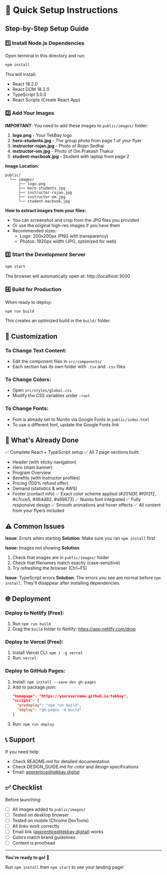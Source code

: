 # 🚀 Quick Setup Instructions

## Step-by-Step Setup Guide

### 1️⃣ Install Node.js Dependencies

Open terminal in this directory and run:

```bash
npm install
```

This will install:
- React 18.2.0
- React DOM 18.2.0
- TypeScript 5.0.0
- React Scripts (Create React App)

### 2️⃣ Add Your Images

**IMPORTANT**: You need to add these images to `public/images/` folder:

1. **logo.png** - Your TekBay logo
2. **hero-students.jpg** - The group photo from page 1 of your flyer
3. **instructor-rojan.jpg** - Photo of Rojan Sedhai
4. **instructor-om.jpg** - Photo of Om Prakash Thakur  
5. **student-macbook.jpg** - Student with laptop from page 2

**Image Location:**
```
public/
  └── images/
      ├── logo.png
      ├── hero-students.jpg
      ├── instructor-rojan.jpg
      ├── instructor-om.jpg
      └── student-macbook.jpg
```

**How to extract images from your files:**
- You can screenshot and crop from the JPG files you provided
- Or use the original high-res images if you have them
- Recommended sizes:
  - Logo: 200x200px (PNG with transparency)
  - Photos: 1920px width (JPG, optimized for web)

### 3️⃣ Start the Development Server

```bash
npm start
```

The browser will automatically open at: http://localhost:3000

### 4️⃣ Build for Production

When ready to deploy:

```bash
npm run build
```

This creates an optimized build in the `build/` folder.

## 🎨 Customization

### To Change Text Content:
- Edit the component files in `src/components/`
- Each section has its own folder with `.tsx` and `.css` files

### To Change Colors:
- Open `src/styles/global.css`
- Modify the CSS variables under `:root`

### To Change Fonts:
- Font is already set to Nunito via Google Fonts in `public/index.html`
- To use a different font, update the Google Fonts link

## 📁 What's Already Done

✅ Complete React + TypeScript setup
✅ All 7 page sections built:
   - Header (with sticky navigation)
   - Hero (main banner)
   - Program Overview
   - Benefits (with instructor profiles)
   - Pricing (100% refund offer)
   - Demand (statistics & why AWS)
   - Footer (contact info)
✅ Exact color scheme applied (#201d3f, #f0f2f2, #c7cce5, #464d82, #a99673)
✅ Nunito font integrated
✅ Fully responsive design
✅ Smooth animations and hover effects
✅ All content from your flyers included

## ⚠️ Common Issues

**Issue**: Errors when starting
**Solution**: Make sure you ran `npm install` first

**Issue**: Images not showing
**Solution**: 
1. Check that images are in `public/images/` folder
2. Check that filenames match exactly (case-sensitive)
3. Try refreshing the browser (Ctrl+F5)

**Issue**: TypeScript errors
**Solution**: The errors you see are normal before `npm install`. They'll disappear after installing dependencies.

## 🌐 Deployment

### Deploy to Netlify (Free):
1. Run `npm run build`
2. Drag the `build` folder to Netlify: https://app.netlify.com/drop

### Deploy to Vercel (Free):
1. Install Vercel CLI: `npm i -g vercel`
2. Run: `vercel`

### Deploy to GitHub Pages:
1. Install: `npm install --save-dev gh-pages`
2. Add to package.json:
   ```json
   "homepage": "https://yourusername.github.io/tekbay",
   "scripts": {
     "predeploy": "npm run build",
     "deploy": "gh-pages -d build"
   }
   ```
3. Run: `npm run deploy`

## 📞 Support

If you need help:
- Check README.md for detailed documentation
- Check DESIGN_GUIDE.md for color and design specifications
- Email: apprentice@tekbay.digital

## ✅ Checklist

Before launching:
- [ ] All images added to `public/images/`
- [ ] Tested on desktop browser
- [ ] Tested on mobile (Chrome DevTools)
- [ ] All links work correctly
- [ ] Email link (apprentice@tekbay.digital) works
- [ ] Colors match brand guidelines
- [ ] Content is proofread

---

**You're ready to go! 🎉**

Run `npm install` then `npm start` to see your landing page!
